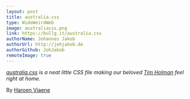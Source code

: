 ```yaml
---
layout: post
title: australia.css
type: WideWeirdWeb
image: australiacss.png
link: https://bullg.it/australia.css
authorName: Johannes Jakob
authorUrl: http://johjakob.de
authorGithub: JohJakob
remoteImage: true
---
```


_[australia.css](https://bullg.it/australia.css) is a neat little CSS file making our beloved [Tim Holman](http://tholman) feel right at home._

By [Haroen Viaene](https://haroen.me)
